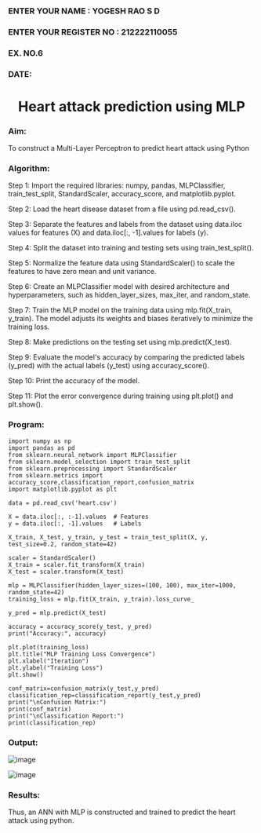 <H3>ENTER YOUR NAME : YOGESH RAO S D</H3>
<H3>ENTER YOUR REGISTER NO : 212222110055 </H3>
<H3>EX. NO.6</H3>
<H3>DATE:</H3>
<H1 ALIGN =CENTER>Heart attack prediction using MLP</H1>
<H3>Aim:</H3>  To construct a  Multi-Layer Perceptron to predict heart attack using Python
<H3>Algorithm:</H3>

Step 1:
Import the required libraries: numpy, pandas, MLPClassifier, train_test_split, StandardScaler, accuracy_score, and matplotlib.pyplot.<BR>

Step 2:
Load the heart disease dataset from a file using pd.read_csv().<BR>

Step 3:
Separate the features and labels from the dataset using data.iloc values for features (X) and data.iloc[:, -1].values for labels (y).<BR>

Step 4:
Split the dataset into training and testing sets using train_test_split().<BR>

Step 5:
Normalize the feature data using StandardScaler() to scale the features to have zero mean and unit variance.<BR>

Step 6:
Create an MLPClassifier model with desired architecture and hyperparameters, such as hidden_layer_sizes, max_iter, and random_state.<BR>

Step 7:
Train the MLP model on the training data using mlp.fit(X_train, y_train). The model adjusts its weights and biases iteratively to minimize the training loss.<BR>

Step 8:
Make predictions on the testing set using mlp.predict(X_test).<BR>

Step 9:
Evaluate the model's accuracy by comparing the predicted labels (y_pred) with the actual labels (y_test) using accuracy_score().<BR>

Step 10:
Print the accuracy of the model.<BR>

Step 11:
Plot the error convergence during training using plt.plot() and plt.show().<BR>


<H3>Program: </H3>

```
import numpy as np
import pandas as pd
from sklearn.neural_network import MLPClassifier
from sklearn.model_selection import train_test_split
from sklearn.preprocessing import StandardScaler
from sklearn.metrics import accuracy_score,classification_report,confusion_matrix
import matplotlib.pyplot as plt

data = pd.read_csv('heart.csv')

X = data.iloc[:, :-1].values  # Features
y = data.iloc[:, -1].values   # Labels

X_train, X_test, y_train, y_test = train_test_split(X, y, test_size=0.2, random_state=42)

scaler = StandardScaler()
X_train = scaler.fit_transform(X_train)
X_test = scaler.transform(X_test)

mlp = MLPClassifier(hidden_layer_sizes=(100, 100), max_iter=1000, random_state=42)
training_loss = mlp.fit(X_train, y_train).loss_curve_

y_pred = mlp.predict(X_test)

accuracy = accuracy_score(y_test, y_pred)
print("Accuracy:", accuracy)

plt.plot(training_loss)
plt.title("MLP Training Loss Convergence")
plt.xlabel("Iteration")
plt.ylabel("Training Loss")
plt.show()

conf_matrix=confusion_matrix(y_test,y_pred)
classification_rep=classification_report(y_test,y_pred)
print("\nConfusion Matrix:")
print(conf_matrix)
print("\nClassification Report:")
print(classification_rep)

```


### Output:


![image](https://github.com/Mamthaiyappaprabu/EX-6-NN/assets/119393563/9ec261c1-c80f-4a08-897b-3075aaf95a29)

![image](https://github.com/Mamthaiyappaprabu/EX-6-NN/assets/119393563/3c7edb98-2b20-4b79-96e0-e724a496bfa8)


<H3>Results:</H3>
Thus, an ANN with MLP is constructed and trained to predict the heart attack using python.
